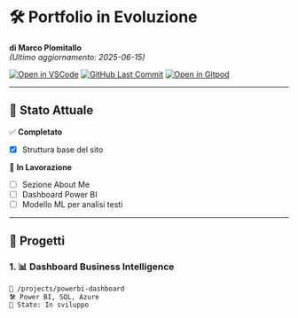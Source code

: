 # 🛠️ Portfolio in Evoluzione  
**di Marco Plomitallo**  
*(Ultimo aggiornamento: 2025-06-15)*  

[![Open in VSCode](https://img.shields.io/badge/🔧_Open_in_VSCode-007ACC?style=flat&logo=visualstudiocode)](vscode://github.remotehub/open?url=https://github.com/ploimos/portfolio)
[![GitHub Last Commit](https://img.shields.io/github/last-commit/ploimos/portfolio)](https://github.com/ploimos/portfolio)
[![Open in Gitpod](https://img.shields.io/badge/⚡_Open_in_Gitpod-FFAE33?style=flat&logo=gitpod)](https://gitpod.io/#https://github.com/ploimos/portfolio)

---

## 📌 **Stato Attuale**  
✅ **Completato**  
- [x] Struttura base del sito  


🔄 **In Lavorazione**  
- [ ] Sezione About Me
- [ ] Dashboard Power BI
- [ ] Modello ML per analisi testi

---

## 🧩 Progetti  

### 1. 📊 **Dashboard Business Intelligence**  
```bash
📂 /projects/powerbi-dashboard  
🛠️ Power BI, SQL, Azure  
📌 Stato: In sviluppo 